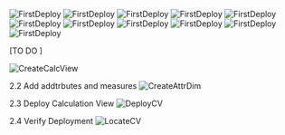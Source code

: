   ![FirstDeploy](./images/bh1.png)
   ![FirstDeploy](./images/bh2.png)
   ![FirstDeploy](./images/bh3.png)
   ![FirstDeploy](./images/bh4.png)
   ![FirstDeploy](./images/bh5.png)
   ![FirstDeploy](./images/bh6.png)
   ![FirstDeploy](./images/bh7.png)
   ![FirstDeploy](./images/bh8.png)
   ![FirstDeploy](./images/bh9.png)
   ![FirstDeploy](./images/bh10.png)
   ![FirstDeploy](./images/bh11.png)
   
    
[TO DO ]


![CreateCalcView](./images/05-calc-view.png)

2.2 Add addtrbutes and measures
![CreateAttrDim](./images/06-create-attributes-measures.png)

2.3 Deploy Calculation View
![DeployCV](./images/07-deploy-cv.png) 

2.4 Verify Deployment
![LocateCV](./images/08-locate-cv.png) 
